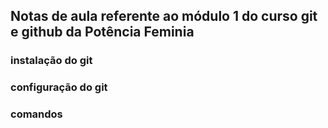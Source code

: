 ## Notas de aula referente ao módulo 1 do curso git e github da Potência Feminia

### instalação do git

### configuração do git

### comandos